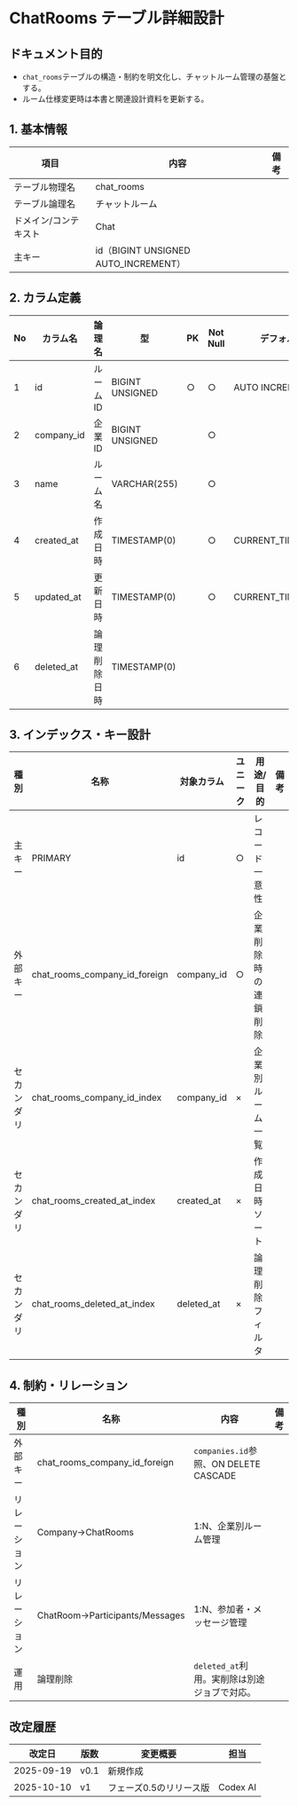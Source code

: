 # ChatRooms テーブル詳細設計

## ドキュメント目的
- `chat_rooms`テーブルの構造・制約を明文化し、チャットルーム管理の基盤とする。
- ルーム仕様変更時は本書と関連設計資料を更新する。

## 1. 基本情報
| 項目 | 内容 | 備考 |
|---|---|---|
| テーブル物理名 | chat_rooms |  |
| テーブル論理名 | チャットルーム |  |
| ドメイン/コンテキスト | Chat |  |
| 主キー | id（BIGINT UNSIGNED AUTO_INCREMENT） |  |

## 2. カラム定義
| No | カラム名 | 論理名 | 型 | PK | Not Null | デフォルト | 説明/業務ルール | 備考 |
|---|---|---|---|---|---|---|---|---|
| 1 | id | ルームID | BIGINT UNSIGNED | ○ | ○ | AUTO INCREMENT | システム採番。 |  |
| 2 | company_id | 企業ID | BIGINT UNSIGNED |  | ○ |  | `companies.id`参照。 | ON DELETE CASCADE |
| 3 | name | ルーム名 | VARCHAR(255) |  | ○ |  | 表示名。 |  |
| 4 | created_at | 作成日時 | TIMESTAMP(0) |  | ○ | CURRENT_TIMESTAMP | ルーム作成日時。 |  |
| 5 | updated_at | 更新日時 | TIMESTAMP(0) |  | ○ | CURRENT_TIMESTAMP | 最終更新日時。 | on update CURRENT_TIMESTAMP |
| 6 | deleted_at | 論理削除日時 | TIMESTAMP(0) |  |  |  | `softDeletes()`による退避。 |  |

## 3. インデックス・キー設計
| 種別 | 名称 | 対象カラム | ユニーク | 用途/目的 | 備考 |
|---|---|---|---|---|---|
| 主キー | PRIMARY | id | ○ | レコード一意性 |  |
| 外部キー | chat_rooms_company_id_foreign | company_id | ○ | 企業削除時の連鎖削除 |  |
| セカンダリ | chat_rooms_company_id_index | company_id | × | 企業別ルーム一覧 |  |
| セカンダリ | chat_rooms_created_at_index | created_at | × | 作成日時ソート |  |
| セカンダリ | chat_rooms_deleted_at_index | deleted_at | × | 論理削除フィルタ |  |

## 4. 制約・リレーション
| 種別 | 名称 | 内容 | 備考 |
|---|---|---|---|
| 外部キー | chat_rooms_company_id_foreign | `companies.id`参照、ON DELETE CASCADE |  |
| リレーション | Company→ChatRooms | 1:N、企業別ルーム管理 |  |
| リレーション | ChatRoom→Participants/Messages | 1:N、参加者・メッセージ管理 |  |
| 運用 | 論理削除 | `deleted_at`利用。実削除は別途ジョブで対応。 |  |

## 改定履歴
| 改定日 | 版数 | 変更概要 | 担当 |
|---|---|---|---|
| 2025-09-19 | v0.1 | 新規作成 |  |
| 2025-10-10 | v1 | フェーズ0.5のリリース版 | Codex AI |